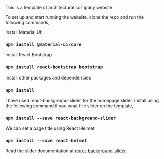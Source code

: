 This is a template of architectural company website

To set up and start running the website, clone the repo and run the following commands,

Install Material UI:
### `npm install @material-ui/core`

Install React Bootstrap
### `npm install react-bootstrap bootstrap`

Install other packages and dependencies
### `npm install`

I have used react-background-slider for the homepage slider. Install using the following command if you wnat the slider on the template,
### `npm install --save react-background-slider`

We can set a page title using React Helmet
### `npm install --save react-helmet`

Read the slider documentation at [react-background-slider](https://www.npmjs.com/package/react-background-slider).